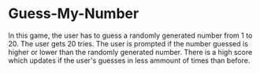 # Guess-My-Number 
In this game, the user has to guess a randomly generated number from 1 to 20. The user gets 20 tries. The user is prompted if the number guessed is higher or lower than the randomly generated number. There is a high score which updates if the user's guesses in less ammount of times than before.
